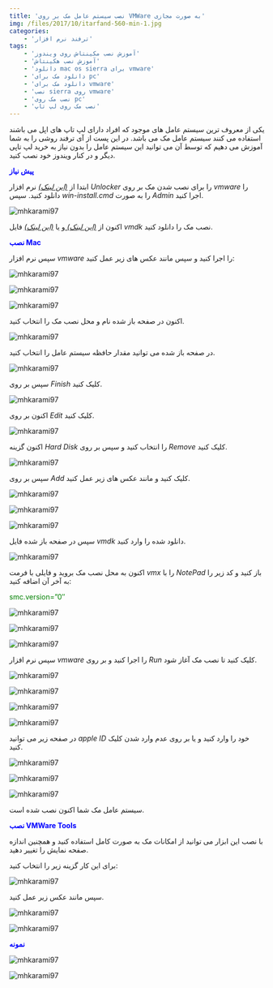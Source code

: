 ```yaml
---
title: 'نصب سیستم عامل مک بر روی VMWare به صورت مجازی'
img: /files/2017/10/itarfand-560-min-1.jpg
categories:
    - 'ترفند نرم افزار'
tags:
    - 'آموزش نصب مکینتاش روی ویندوز'
    - 'آموزش نصب هکینتاش'
    - 'دانلود mac os sierra برای vmware'
    - 'دانلود مک برای pc'
    - 'دانلود مک برای vmware'
    - 'نصب sierra روی vmware'
    - 'نصب مک روی pc'
    - 'نصب مک روی لپ تاپ'
---
```


یکی از معروف ترین سیستم عامل های موجود که افراد دارای لپ تاپ های اپل می باشند استفاده می کنند سیستم عامل مک می باشد. در این پست از آی ترفند روشی را به شما آموزش می دهیم که توسط آن می توانید این سیستم عامل را بدون نیاز به خرید لپ تاپی دیگر و در کنار ویندوز خود نصب کنید.

<span style="color: #0000ff;">**پیش نیاز**</span>

ابتدا از *[(این لینک)](https://mega.nz/#F!kZd01ZRC!j49bznphGjK3mOGXo9c7Vw)* نرم افزار *Unlocker* را برای نصب شدن مک بر روی *vmware* را دانلود کنید. سپس *win-install.cmd* را به صورت *Admin* اجرا کنید.

![mhkarami97](/files/2017/10/itarfand-534-min.jpg)  

اکنون از [*(این لینک)* ](https://drive.google.com/drive/folders/0Bxo4zVlSzKr6c0hSSDhjR2pFVzg?usp=sharing)و یا [*(این لینک)*](https://drive.google.com/drive/folders/0Bxo4zVlSzKr6dXBreFZKcFRHR0U?usp=sharing) فایل *vmdk* نصب مک را دانلود کنید.

<span style="color: #0000ff;">**نصب Mac**</span>

سپس نرم افزار *vmware* را اجرا کنید و سپس مانند عکس های زیر عمل کنید:

![mhkarami97](/files/2017/10/itarfand-535-min.jpg)  

![mhkarami97](/files/2017/10/itarfand-536-min.jpg)  

![mhkarami97](/files/2017/10/itarfand-537-min.jpg)  

اکنون در صفحه باز شده نام و محل نصب مک را انتخاب کنید.

![mhkarami97](/files/2017/10/itarfand-538-min.jpg)  

در صفحه باز شده می توانید مقدار حافظه سیستم عامل را انتخاب کنید.

![mhkarami97](/files/2017/10/itarfand-539-min.jpg)  

سپس بر روی *Finish* کلیک کنید.

![mhkarami97](/files/2017/10/itarfand-540-min.jpg)  

اکنون بر روی *Edit* کلیک کنید.

![mhkarami97](/files/2017/10/itarfand-541-min.jpg)  

اکنون گزینه *Hard Disk* را انتخاب کنید و سپس بر روی *Remove* کلیک کنید.

![mhkarami97](/files/2017/10/itarfand-542-min.jpg)  

سپس بر روی *Add* کلیک کنید و مانند عکس های زیر عمل کنید.

![mhkarami97](/files/2017/10/itarfand-543-min.jpg)  

![mhkarami97](/files/2017/10/itarfand-544-min.jpg)  

![mhkarami97](/files/2017/10/itarfand-545-min.jpg)  

سپس در صفحه باز شده فایل *vmdk* دانلود شده را وارد کنید.

![mhkarami97](/files/2017/10/itarfand-546-min.jpg)  

اکنون به محل نصب مک بروید و فایلی با فرمت *vmx* را با *NotePad* باز کنید و کد زیر را به آخر آن اضافه کنید:

<span style="color: #008000;">smc.version=”0″</span>

![mhkarami97](/files/2017/10/itarfand-547-min.jpg)  

![mhkarami97](/files/2017/10/itarfand-547-min.jpg)  

![mhkarami97](/files/2017/10/itarfand-547-min-1.jpg)  

سپس نرم افزار *vmware* را اجرا کنید و بر روی *Run* کلیک کنید تا نصب مک آغاز شود.

![mhkarami97](/files/2017/10/itarfand-548-min.jpg)  

![mhkarami97](/files/2017/10/itarfand-549-min.jpg)  

![mhkarami97](/files/2017/10/itarfand-550-min.jpg)  

![mhkarami97](/files/2017/10/itarfand-551-min.jpg)  

در صفحه زیر می توانید *apple ID* خود را وارد کنید و یا بر روی عدم وارد شدن کلیک کنید.

![mhkarami97](/files/2017/10/itarfand-552-min.jpg)  

![mhkarami97](/files/2017/10/itarfand-553-min-1.jpg)  

![mhkarami97](/files/2017/10/itarfand-554-min.jpg)  

سیستم عامل مک شما اکنون نصب شده است.

<span style="color: #0000ff;">**نصب VMWare Tools**</span>

با نصب این ابزار می توانید از امکانات مک به صورت کامل استفاده کنید و همچنین اندازه صفحه نمایش را تغییر دهید.

برای این کار گزینه زیر را انتخاب کنید:

![mhkarami97](/files/2017/10/itarfand-555-min.jpg)  

سپس مانند عکس زیر عمل کنید.

![mhkarami97](/files/2017/10/itarfand-556-min.jpg)  

![mhkarami97](/files/2017/10/itarfand-557-min.jpg)  

<span style="color: #0000ff;">**نمونه**</span>

![mhkarami97](/files/2017/10/itarfand-559-min.jpg)  

![mhkarami97](/files/2017/10/itarfand-547-min.jpg)  